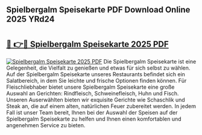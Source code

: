 ## Spielbergalm Speisekarte PDF Download Online 2025 YRd24

# <h2><a href="http://gccc1t1.nevu.top/?p=Spielbergalm+Speisekarte">🔗 👉🔴 Spielbergalm Speisekarte 2025 PDF</a></h2>

[![Spielbergalm Speisekarte 2025 PDF](https://i.imgur.com/dBaPXMq.png)](http://gccc1t1.nevu.top/?p=Spielbergalm+Speisekarte)
Die Spielbergalm Speisekarte ist eine Gelegenheit, die Vielfalt zu genießen und etwas für sich selbst zu wählen. Auf der Spielbergalm Speisekarte unseres Restaurants befindet sich ein Salatbereich, in dem Sie leichte und frische Optionen finden können. Für Fleischliebhaber bietet unsere Spielbergalm Speisekarte eine große Auswahl an Gerichten: Rindfleisch, Schweinefleisch, Huhn und Fisch. Unseren Auserwählten bieten wir exquisite Gerichte wie Schaschlik und Steak an, die auf einem alten, natürlichen Feuer zubereitet werden. In jedem Fall ist unser Team bereit, Ihnen bei der Auswahl der Speisen auf der Spielbergalm Speisekarte zu helfen und Ihnen einen komfortablen und angenehmen Service zu bieten.
